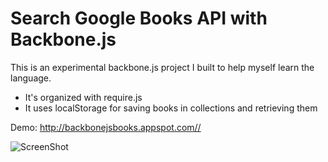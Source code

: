 Search Google Books API with Backbone.js
========================================

This is an experimental backbone.js project I built to help myself learn the language.

* It's organized with require.js
* It uses localStorage for saving books in collections and retrieving them

Demo: http://backbonejsbooks.appspot.com//

![ScreenShot](https://raw.github.com/pashasc/backbone_books/screenshot/bbss.jpg)
